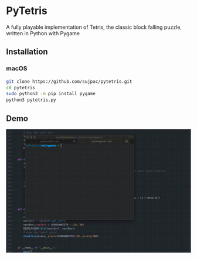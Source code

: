# PyTetris
A fully playable implementation of Tetris, the classic block falling puzzle, written in Python with Pygame

## Installation
### macOS
```bash
git clone https://github.com/sujpac/pytetris.git
cd pytetris
sudo python3 -m pip install pygame
python3 pytetris.py
```

## Demo
![tetris demo](https://github.com/sujpac/pytetris/blob/main/images/demo.gif?raw=true)
